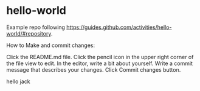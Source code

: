 # hello-world
Example repo following https://guides.github.com/activities/hello-world/#repository. 

How to Make and commit changes:

Click the README.md file.
Click the  pencil icon in the upper right corner of the file view to edit.
In the editor, write a bit about yourself.
Write a commit message that describes your changes.
Click Commit changes button.

hello jack